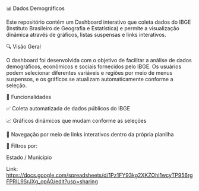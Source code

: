 📊 Dados Demográficos

Este repositório contém um Dashboard interativo que coleta dados do IBGE (Instituto Brasileiro de Geografia e Estatística) e permite a visualização dinâmica através de gráficos, listas suspensas e links interativos.

🔍 Visão Geral

O dashboard foi desenvolvida com o objetivo de facilitar a análise de dados demográficos, econômicos e sociais fornecidos pelo IBGE. Os usuários podem selecionar diferentes variáveis e regiões por meio de menus suspensos, e os gráficos se atualizam automaticamente conforme a seleção.

🧰 Funcionalidades

✅ Coleta automatizada de dados públicos do IBGE

📈 Gráficos dinâmicos que mudam conforme as seleções

🔗 Navegação por meio de links interativos dentro da própria planilha



🧭 Filtros por:

Estado / Município


Link: https://docs.google.com/spreadsheets/d/1Pz1FY93kg2XKZOhI1wcyTP956rgFPRIL9SrJXg_opA0/edit?usp=sharing
